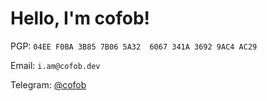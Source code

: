 # Hello, I'm cofob!

PGP: `04EE F0BA 3B85 7B06 5A32  6067 341A 3692 9AC4 AC29`

Email: `i.am@cofob.dev`

Telegram: [@cofob](https://t.me/cofob)
